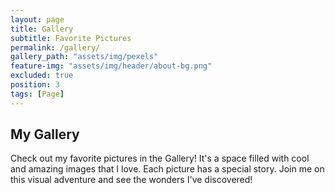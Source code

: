 ```yaml
---
layout: page
title: Gallery
subtitle: Favorite Pictures
permalink: /gallery/
gallery_path: "assets/img/pexels"
feature-img: "assets/img/header/about-bg.png"
excluded: true
position: 3
tags: [Page]
---
```


## My Gallery

Check out my favorite pictures in the Gallery! It's a space filled with cool and amazing images that I love. Each picture has a special story. Join me on this visual adventure and see the wonders I've discovered!